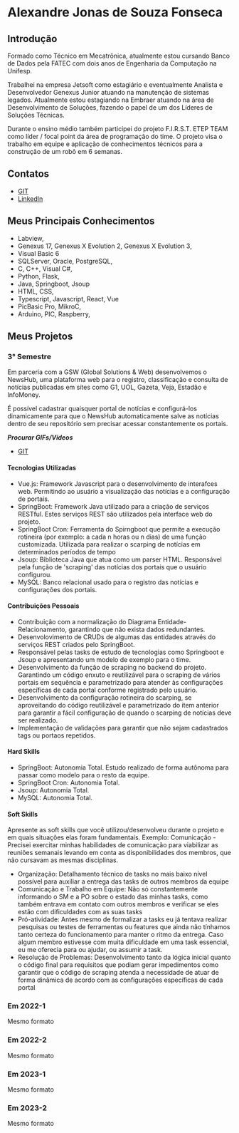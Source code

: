 # Alexandre Jonas de Souza Fonseca

## Introdução

Formado como Técnico em Mecatrônica, atualmente estou cursando Banco de Dados pela FATEC com dois anos de Engenharia da Computação na Unifesp.

Trabalhei na empresa Jetsoft como estagiário e eventualmente Analista e Desenvolvedor Genexus Junior atuando na manutenção de sistemas legados. Atualmente estou estagiando na Embraer atuando na área de Desenvolvimento de Soluções, fazendo o papel de um dos Líderes de Soluções Técnicas.

Durante o ensino médio também participei do projeto F.I.R.S.T. ETEP TEAM como líder / focal point da área de programação do time. O projeto visa o trabalho em equipe e aplicação de conhecimentos técnicos para a construção de um robô em 6 semanas.

## Contatos
* [GIT](https://github.com/AlexandreJonas)
* [LinkedIn](https://www.linkedin.com/in/alexandre-jonas-de-souza-fonseca-989920181/)

## Meus Principais Conhecimentos

- Labview,
- Genexus 17, Genexus X Evolution 2, Genexus X Evolution 3,
- Visual Basic 6
- SQLServer, Oracle, PostgreSQL,
- C, C++, Visual C#,
- Python, Flask,
- Java, Springboot, Jsoup
- HTML, CSS,
- Typescript, Javascript, React, Vue
- PicBasic Pro, MikroC,
- Arduino, PIC, Raspberry,

## Meus Projetos

### 3° Semestre
Em parceria com a GSW (Global Solutions & Web) desenvolvemos o NewsHub, uma plataforma web para o registro, classificação e consulta de notícias publicadas em sites como G1, UOL, Gazeta, Veja, Estadão e InfoMoney.

É possível cadastrar quaisquer portal de notícias e configurá-los dinamicamente para que o NewsHub automaticamente salve as notícias dentro de seu repositório sem precisar acessar constantemente os portais.

***Procurar GIFs/Videos***

* [GIT](https://github.com/FatecCoderHood/GSW_API)

#### Tecnologias Utilizadas
- Vue.js: Framework Javascript para o desenvolvimento de interafces web. Permitindo ao usuário a visualização das notícias e a configuração de portais.
- SpringBoot: Framework Java utilizado para a criação de serviços RESTful. Estes serviços REST são utilizados pela interface web do projeto.
- SpringBoot Cron: Ferramenta do Spirngboot que permite a execução rotineira (por exemplo: a cada n horas ou n dias) de uma função customizada. Utilizada para realizar o scarping de notícias em determinados períodos de tempo
- Jsoup: Biblioteca Java que atua como um parser HTML. Responsável pela função de 'scraping' das notícias dos portais que o usuário configurou.
- MySQL: Banco relacional usado para o registro das notícias e configurações dos portais.

#### Contribuições Pessoais
- Contribuição com a normalização do Diagrama Entidade-Relacionamento, garantindo que não exista dados redundantes.
- Desenvolovimento de CRUDs de algumas das entidades através do serviços REST criados pelo SpringBoot.
- Responsável pelas tasks de estudo de tecnologias como Springboot e Jsoup e apresentando um modelo de exemplo para o time.
- Desenvolvimento da função de scraping no backend do projeto. Garantindo um código enxuto e reutilizável para o scraping de vários portais em sequência e parametrizado para atender às configurações específicas de cada portal conforme registrado pelo usuário.
- Desenvolvimento da configuração rotineira do scarping, se aproveitando do código reutilizável e parametrizado do item anterior para garantir a fácil configuração de quando o scarping de notícias deve ser realizado.
- Implementação de validações para garantir que não sejam cadastrados tags ou portaos repetidos.

#### Hard Skills
- SpringBoot: Autonomia Total. Estudo realizado de forma autônoma para passar como modelo para o resto da equipe.
- SpringBoot Cron: Autonomia Total.
- Jsoup: Autonomia Total.
- MySQL: Autonomia Total.

#### Soft Skills
Apresente as soft skills que você utilizou/desenvolveu durante o projeto e em quais situações elas foram fundamentais. Exemplo: Comunicação - Precisei exercitar minhas habilidades de comunicação para viabilizar as reuniões semanais levando em conta as disponibilidades dos membros, que não cursavam as mesmas disciplinas.
- Organização: Detalhamento técnico de tasks no mais baixo nível possível para auxiliar a entrega das tasks de outros membros da equipe
- Comunicação e Trabalho em Equipe: Não só constantemente informando o SM e a PO sobre o estado das minhas tasks, como também entrava em contato com outros membros e verificar se eles estão com dificuldades com as suas tasks
- Pró-atividade: Antes mesmo de formalizar a tasks eu já tentava realizar pesquisas ou testes de ferramentas ou features que ainda não tínhamos tanto certeza do funcionamento para manter o ritmo da entrega. Caso algum membro estivesse com muita dificuldade em uma task essencial, eu me oferecia para ou ajudar, ou assumir a task.
- Resolução de Problemas: Desenvolvimento tanto da lógica inicial quanto o código final para requisitos que podiam gerar impedimentos como garantir que o código de scraping atenda a necessidade de atuar de forma dinâmica de acordo com as configurações específicas de cada portal

### Em 2022-1
Mesmo formato

### Em 2022-2
Mesmo formato

### Em 2023-1
Mesmo formato

### Em 2023-2
Mesmo formato






